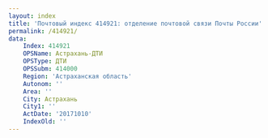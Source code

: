 ```yaml
---
layout: index
title: 'Почтовый индекс 414921: отделение почтовой связи Почты России'
permalink: /414921/
data:
    Index: 414921
    OPSName: Астрахань-ДТИ
    OPSType: ДТИ
    OPSSubm: 414000
    Region: 'Астраханская область'
    Autonom: ''
    Area: ''
    City: Астрахань
    City1: ''
    ActDate: '20171010'
    IndexOld: ''
---
```

